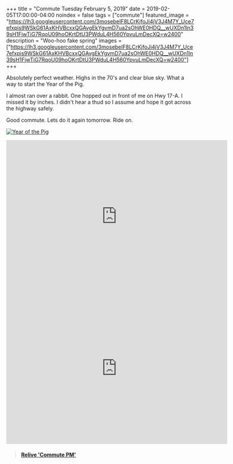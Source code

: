 +++
title =  "Commute Tuesday February 5, 2019"
date = 2019-02-05T17:00:00-04:00
noindex = false
tags = ["commute"]
featured_image = "https://lh3.googleusercontent.com/3mosebeIF8LCrKjfoJi4jV3J4M7Y_Uce7efxpis9WSkG61AxKHVBcxxQGAvgEkYgvmD7ua2sOhWE0HDQ__wUXDn1ln39sH1FjwTiG7RqoU09hoOKrtDtU3PWduL4H560YpvuLmDecXQ=w2400"
description = "Woo-hoo fake spring"
images = ["https://lh3.googleusercontent.com/3mosebeIF8LCrKjfoJi4jV3J4M7Y_Uce7efxpis9WSkG61AxKHVBcxxQGAvgEkYgvmD7ua2sOhWE0HDQ__wUXDn1ln39sH1FjwTiG7RqoU09hoOKrtDtU3PWduL4H560YpvuLmDecXQ=w2400"]
+++

Absolutely perfect weather. Highs in the 70's and clear blue sky. What a way to start the Year of the Pig.

I almost ran over a rabbit. One hopped out in front of me on Hwy 17-A. I missed it by inches. I didn't hear a thud so I assume and hope it got across the highway safely.

Good commute. Lets do it again tomorrow. Ride on. 

[![Year of the Pig](https://lh3.googleusercontent.com/bdnbO0onFZ85226ivBwR3iN9dy5_611sRh4frwp9uZ_CgowXkdUg_C4huS1aBcMOxZhh53pnhjGjXkG1B7ARoBJoyuoatcusGuhE-JfELBTkfYqQUxir-7qmzNEQOhb83wCTcaYEqbI=w2400)](https://lh3.googleusercontent.com/bdnbO0onFZ85226ivBwR3iN9dy5_611sRh4frwp9uZ_CgowXkdUg_C4huS1aBcMOxZhh53pnhjGjXkG1B7ARoBJoyuoatcusGuhE-JfELBTkfYqQUxir-7qmzNEQOhb83wCTcaYEqbI=w2400)


<iframe height='405' width='590' frameborder='0' allowtransparency='true' scrolling='no' src='https://www.strava.com/activities/2125369608/embed/e1fed34eabf3b3d92e0e07b765d2a544f0f09f61'></iframe>


<iframe height='405' width='590' frameborder='0' allowtransparency='true' scrolling='no' src='https://www.strava.com/activities/2126814976/embed/4fb55885e85a24e095a1b3e2513960e05e6d4614'></iframe>



<blockquote class="embedly-card" data-card-controls="0" data-card-key="f1631a41cb254ca5b035dc5747a5bd75"><h4><a href="https://www.relive.cc/view/2126814976?r=embed-site">Relive 'Commute PM'</a></h4></blockquote>
        <script async src="https://cdn.embedly.com/widgets/platform.js" charset="UTF-8"></script>
